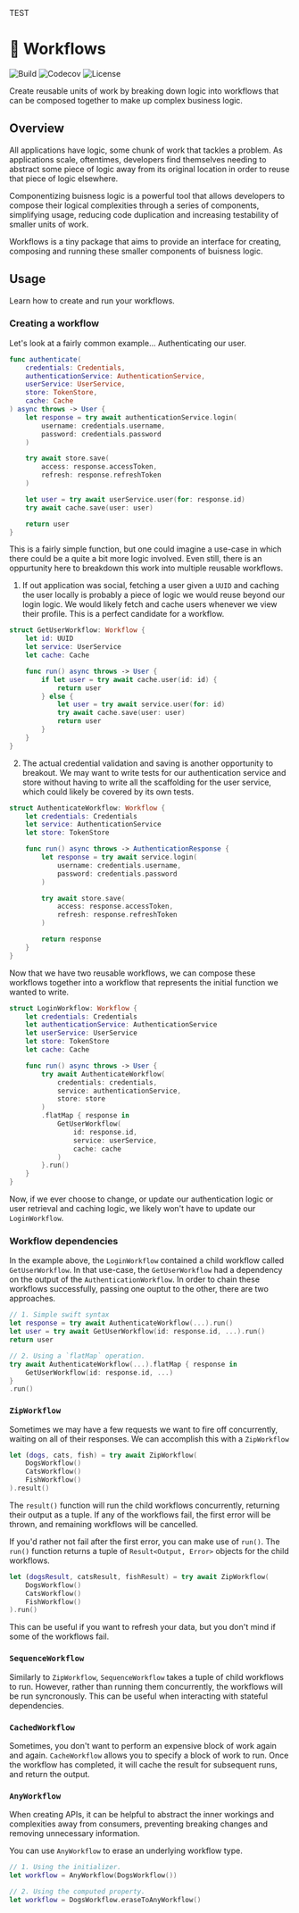 TEST

# 🚚 Workflows
![Build](https://img.shields.io/github/actions/workflow/status/connor-ricks/swift-workflows/checks.yaml?logo=GitHub)
![Codecov](https://img.shields.io/codecov/c/github/connor-ricks/swift-workflows?logo=Codecov&label=codecov)
![License](https://img.shields.io/github/license/connor-ricks/swift-workflows?color=blue)

Create reusable units of work by breaking down logic into workflows 
that can be composed together to make up complex business logic. 

## Overview

All applications have logic, some chunk of work that tackles a problem. As 
applications scale, oftentimes, developers find themselves needing to abstract
some piece of logic away from its original location in order to reuse that piece
of logic elsewhere.

Componentizing buisness logic is a powerful tool that allows developers to 
compose their logical complexities through a series of components, simplifying
usage, reducing code duplication and increasing testability of smaller units of
work.

Workflows is a tiny package that aims to provide an interface for creating,
composing and running these smaller components of buisness logic. 

## Usage

Learn how to create and run your workflows.

### Creating a workflow

Let's look at a fairly common example... Authenticating our user.


```swift
func authenticate(
    credentials: Credentials,
    authenticationService: AuthenticationService,
    userService: UserService,
    store: TokenStore,
    cache: Cache
) async throws -> User {
    let response = try await authenticationService.login(
        username: credentials.username,
        password: credentials.password
    )

    try await store.save(
        access: response.accessToken,
        refresh: response.refreshToken
    )

    let user = try await userService.user(for: response.id)
    try await cache.save(user: user)

    return user
}
```

This is a fairly simple function, but one could imagine a use-case in which 
there could be a quite a bit more logic involved. Even still, there is an
oppurtunity here to breakdown this work into multiple reusable workflows.

1. If out application was social, fetching a user given a `UUID` and caching 
the user locally is probably a piece of logic we would reuse beyond our login
logic. We would likely fetch and cache users whenever we view their profile.
This is a perfect candidate for a workflow.

```swift
struct GetUserWorkflow: Workflow {
    let id: UUID
    let service: UserService
    let cache: Cache

    func run() async throws -> User {
        if let user = try await cache.user(id: id) {
            return user
        } else {
            let user = try await service.user(for: id)
            try await cache.save(user: user)
            return user
        }
    }
}
```

2. The actual credential validation and saving is another opportunity to 
breakout. We may want to write tests for our authentication service and store
without having to write all the scaffolding for the user service, which could
likely be covered by its own tests.

```swift
struct AuthenticateWorkflow: Workflow {
    let credentials: Credentials
    let service: AuthenticationService
    let store: TokenStore

    func run() async throws -> AuthenticationResponse {
        let response = try await service.login(
            username: credentials.username,
            password: credentials.password
        )

        try await store.save(
            access: response.accessToken,
            refresh: response.refreshToken
        )

        return response
    }
} 
```

Now that we have two reusable workflows, we can compose these workflows 
together into a workflow that represents the initial function we wanted to 
write.

```swift
struct LoginWorkflow: Workflow {
    let credentials: Credentials
    let authenticationService: AuthenticationService
    let userService: UserService
    let store: TokenStore
    let cache: Cache

    func run() async throws -> User {
        try await AuthenticateWorkflow(
            credentials: credentials,
            service: authenticationService,
            store: store
        )
        .flatMap { response in
            GetUserWorkflow(
                id: response.id,
                service: userService,
                cache: cache
            )
        }.run()
    }
}
```

Now, if we ever choose to change, or update our authentication logic or user
retrieval and caching logic, we likely won't have to update our `LoginWorkflow`.

### Workflow dependencies

In the example above, the `LoginWorkflow` contained a child workflow called
`GetUserWorkflow`. In that use-case, the `GetUserWorkflow` had a dependency
on the output of the `AuthenticationWorkflow`. In order to chain these workflows
successfully, passing one ouptut to the other, there are two approaches.

```swift
// 1. Simple swift syntax
let response = try await AuthenticateWorkflow(...).run()
let user = try await GetUserWorkflow(id: response.id, ...).run()
return user

// 2. Using a `flatMap` operation. 
try await AuthenticateWorkflow(...).flatMap { response in
    GetUserWorkflow(id: response.id, ...)
}
.run()
```

### `ZipWorkflow`

Sometimes we may have a few requests we want to fire off concurrently, waiting
on all of their responses. We can accomplish this with a `ZipWorkflow`

```swift
let (dogs, cats, fish) = try await ZipWorkflow(
    DogsWorkflow()
    CatsWorkflow()
    FishWorkflow()
).result()
``` 

The `result()` function will run the child workflows concurrently, returning
their output as a tuple. If any of the workflows fail, the first error will be
thrown, and remaining workflows will be cancelled.

If you'd rather not fail after the first error, you can make use of `run()`. The
`run()` function returns a tuple of `Result<Output, Error>` objects for the
child workflows.

```swift
let (dogsResult, catsResult, fishResult) = try await ZipWorkflow(
    DogsWorkflow()
    CatsWorkflow()
    FishWorkflow()
).run()
``` 

This can be useful if you want to refresh your data, but you don't mind if some
of the workflows fail.

### `SequenceWorkflow`

Similarly to `ZipWorkflow`, `SequenceWorkflow` takes a tuple of child workflows
to run. However, rather than running them concurrently, the workflows will be
run syncronously. This can be useful when interacting with stateful 
dependencies.

### `CachedWorkflow`

Sometimes, you don't want to perform an expensive block of work again and again.
`CacheWorkflow` allows you to specify a block of work to run. Once the workflow
has completed, it will cache the result for subsequent runs, and return the
output.

### `AnyWorkflow`

When creating APIs, it can be helpful to abstract the inner workings and 
complexities away from consumers, preventing breaking changes and removing
unnecessary information.

You can use `AnyWorkflow` to erase an underlying workflow type.

```swift
// 1. Using the initializer.
let workflow = AnyWorkflow(DogsWorkflow())

// 2. Using the computed property.
let workflow = DogsWorkflow.eraseToAnyWorkflow()
```
